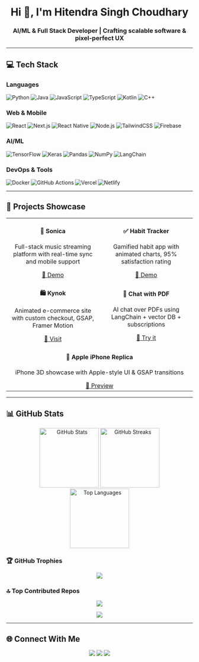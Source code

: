 <h1 align="center">Hi 👋, I'm Hitendra Singh Choudhary</h1>
<h3 align="center">AI/ML & Full Stack Developer | Crafting scalable software & pixel-perfect UX</h3>

---

## 💻 Tech Stack

### Languages
![Python](https://img.shields.io/badge/Python-3670A0?style=for-the-badge&logo=python&logoColor=ffdd54)
![Java](https://img.shields.io/badge/Java-ED8B00?style=for-the-badge&logo=openjdk&logoColor=white)
![JavaScript](https://img.shields.io/badge/JavaScript-F7DF1E?style=for-the-badge&logo=javascript&logoColor=black)
![TypeScript](https://img.shields.io/badge/TypeScript-3178C6?style=for-the-badge&logo=typescript&logoColor=white)
![Kotlin](https://img.shields.io/badge/Kotlin-7F52FF?style=for-the-badge&logo=kotlin&logoColor=white)
![C++](https://img.shields.io/badge/C++-00599C?style=for-the-badge&logo=c%2B%2B&logoColor=white)

### Web & Mobile
![React](https://img.shields.io/badge/React-20232A?style=for-the-badge&logo=react&logoColor=61DAFB)
![Next.js](https://img.shields.io/badge/Next.js-000000?style=for-the-badge&logo=next.js&logoColor=white)
![React Native](https://img.shields.io/badge/React_Native-20232A?style=for-the-badge&logo=react&logoColor=61DAFB)
![Node.js](https://img.shields.io/badge/Node.js-339933?style=for-the-badge&logo=node.js&logoColor=white)
![TailwindCSS](https://img.shields.io/badge/TailwindCSS-38B2AC?style=for-the-badge&logo=tailwind-css&logoColor=white)
![Firebase](https://img.shields.io/badge/Firebase-FFCA28?style=for-the-badge&logo=firebase&logoColor=black)

### AI/ML
![TensorFlow](https://img.shields.io/badge/TensorFlow-FF6F00?style=for-the-badge&logo=tensorflow&logoColor=white)
![Keras](https://img.shields.io/badge/Keras-D00000?style=for-the-badge&logo=keras&logoColor=white)
![Pandas](https://img.shields.io/badge/Pandas-150458?style=for-the-badge&logo=pandas&logoColor=white)
![NumPy](https://img.shields.io/badge/NumPy-013243?style=for-the-badge&logo=numpy&logoColor=white)
![LangChain](https://img.shields.io/badge/LangChain-000000?style=for-the-badge&logo=langchain&logoColor=white)

### DevOps & Tools
![Docker](https://img.shields.io/badge/Docker-2496ED?style=for-the-badge&logo=docker&logoColor=white)
![GitHub Actions](https://img.shields.io/badge/GitHub_Actions-2088FF?style=for-the-badge&logo=github-actions&logoColor=white)
![Vercel](https://img.shields.io/badge/Vercel-000000?style=for-the-badge&logo=vercel&logoColor=white)
![Netlify](https://img.shields.io/badge/Netlify-00C7B7?style=for-the-badge&logo=netlify&logoColor=white)

---

## 🚀 Projects Showcase

<div align="center">

<table>
<tr>
  <td align="center" width="48%">
    <h4>🎵 Sonica</h4>
    <p>Full-stack music streaming platform with real-time sync and mobile support</p>
    <a href="https://sonica-web.vercel.app/">🔗 Demo</a>
  </td>
  <td align="center" width="48%">
    <h4>✅ Habit Tracker</h4>
    <p>Gamified habit app with animated charts, 95% satisfaction rating</p>
    <a href="https://habit-tracker-peach-phi.vercel.app/">🔗 Demo</a>
  </td>
</tr>
<tr>
  <td align="center" width="48%">
    <h4>🛍️ Kynok</h4>
    <p>Animated e-commerce site with custom checkout, GSAP, Framer Motion</p>
    <a href="https://kynok.com/">🔗 Visit</a>
  </td>
  <td align="center" width="48%">
    <h4>📄 Chat with PDF</h4>
    <p>AI chat over PDFs using LangChain + vector DB + subscriptions</p>
    <a href="https://chat-with-pdf-challenge-mocha.vercel.app/">🔗 Try it</a>
  </td>
</tr>
<tr>
  <td align="center" colspan="2">
    <h4>🍎 Apple iPhone Replica</h4>
    <p>iPhone 3D showcase with Apple-style UI & GSAP transitions</p>
    <a href="https://apple-website-liard.vercel.app/">🔗 Preview</a>
  </td>
</tr>
</table>

</div>

---

## 📊 GitHub Stats

<p align="center">
  <img src="https://github-readme-stats.vercel.app/api?username=hitendraa&hide_title=false&hide_rank=false&show_icons=true&include_all_commits=true&count_private=true&disable_animations=false&theme=dracula&locale=en&hide_border=false" height="160" alt="GitHub Stats"/>
  <img src="https://github-readme-streak-stats.herokuapp.com/?user=hitendraa&theme=dracula&hide_border=false" height="160" alt="GitHub Streaks"/>
  <br/>
  <img src="https://github-readme-stats.vercel.app/api/top-langs/?username=hitendraa&theme=dracula&layout=compact&langs_count=8&hide_border=false" height="160" alt="Top Languages"/>
</p>

### 🏆 GitHub Trophies
<p align="center">
  <img src="https://github-profile-trophy.vercel.app/?username=hitendraa&theme=dracula&no-bg=true&margin-w=10" />
</p>

### 🔝 Top Contributed Repos
<p align="center">
  <img src="https://github-contributor-stats.vercel.app/api?username=hitendraa&limit=5&theme=dracula&combine_all_yearly_contributions=true" />
</p>

<p align="center">
  <img src="https://visitcount.itsvg.in/api?id=hitendraa&label=Profile%20Views&color=11&icon=0&pretty=true" />
</p>

---

## 🌐 Connect With Me

<p align="center">
  <a href="mailto:hitendrasinghchoudhary987@gmail.com"><img src="https://img.shields.io/badge/Gmail-D14836?style=for-the-badge&logo=gmail&logoColor=white"/></a>
  <a href="https://www.linkedin.com/in/hitendraa/"><img src="https://img.shields.io/badge/LinkedIn-0077B5?style=for-the-badge&logo=linkedin&logoColor=white"/></a>
  <a href="https://hitendraa.me/"><img src="https://img.shields.io/badge/Portfolio-1de9b6?style=for-the-badge&logoColor=white"/></a>
</p>
